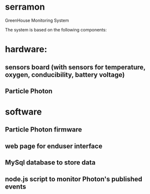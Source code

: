 # serramon
GreenHouse Monitoring System

The system is based on the following components:

# hardware:
##  sensors board (with sensors for temperature, oxygen, conducibility, battery voltage)
##  Particle Photon

# software
##   Particle Photon firmware
##   web page for enduser interface
##   MySql database to store data
##   node.js script to monitor Photon's published events


